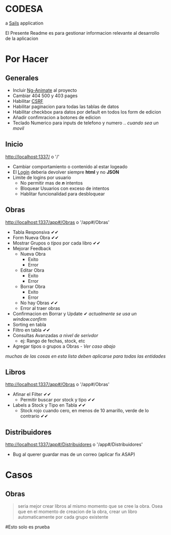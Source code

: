 # CODESA

a [Sails](http://sailsjs.org) application


El Presente Readme es para gestionar informacion relevante al desarrollo de la aplicacion

# Por Hacer
## Generales
*   Incluir [Ng-Animate](https://docs.angularjs.org/api/ngAnimate) al proyecto
*	Cambiar 404 500 y 403 pages
*	Habilitar [CSRF](http://sailsjs.org/documentation/reference/configuration/sails-config-csrf)
*	Habilitar paginacion para todas las tablas de datos
*	Habilitar checkbox para datos por default en todos los form de edicion
*	Añadir confimracion a botones de edicion
*	Teclado Numerico para inputs de telefono y numero .. _cuando sea un movil_

## Inicio 

[http://localhost:1337/](http://localhost:1337) o '/'

*	Cambiar comportamiento o contenido al estar logeado
*	El [Login](http://localhost:1337/login) deberia devolver siempre **html** y no **JSON**
*	Limite de logins por usuario
	*	No permitir mas de **_n_** intentos 
	*	Bloquear Usuarios con exceso de intentos
	*	Hablitar funcionalidad para desbloquear

## Obras

[http://localhost:1337/app#/Obras](http://localhost:1337/app#/Obras) o '/app#/Obras'

*   Tabla Responsiva ✔✔
*	Form Nueva Obra ✔✔
*	Mostrar Grupos o _tipos_ por cada libro ✔✔
*	Mejorar Feedback
	*	Nueva Obra
		*	Exito
		*	Error
	*	Editar Obra
		*	Exito
		*	Error
	*	Borrar Obra
		*	Exito
		*	Error
	*	No hay Obras ✔✔
	*	Error al traer obras
*	Confirmacion en Borrar y Update ✔ _actualmente se usa un window.confirm_
*	Sorting en tabla
*	Filtro en tabla ✔✔
*	Consultas Avanzadas _a nivel de serivdor_
	*	ej: Rango de fechas, stock, etc
*	Agregar tipos o grupos a Obras - _Ver caso abajo_

_muchas de las cosas en esta lista deben aplicarse para todas las entidades_

## Libros

[http://localhost:1337/app#/Obras](http://localhost:1337/app#/Obras) o '/app#/Obras'

*	Afinar el Filter ✔✔
	*	Permitir buscar por stock y tipo ✔✔
*	Labels a Stock y Tipo en Tabla ✔✔
	*	Stock rojo cuando cero, en menos de 10 amarillo, verde de lo contrario ✔✔

## Distribuidores

[http://localhost:1337/app#/Distribuidores](http://localhost:1337/app#/Distribuidores) o '/app#/Distribuidores'

*	Bug al querer guardar mas de un correo (aplicar fix ASAP)

# Casos
## Obras
> seria mejor crear libros al mismo momento que se cree la obra. 
> Osea que en el momento de creacion de la obra, crear un libro automaticamente por cada grupo existente 


#Esto solo es prueba